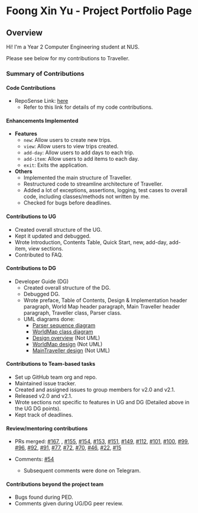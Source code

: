 # Foong Xin Yu - Project Portfolio Page

## Overview
Hi! I'm a Year 2 Computer Engineering student at NUS.

Please see below for my contributions to Traveller.

### Summary of Contributions

#### Code Contributions
* RepoSense Link: [here](https://nus-cs2113-ay2122s1.github.io/tp-dashboard/?search=Uxinnn&sort=groupTitle&sortWithin=title&timeframe=commit&mergegroup=&groupSelect=groupByRepos&breakdown=false)
  * Refer to this link for details of my code contributions.

#### Enhancements Implemented
* **Features**
  * `new`: Allow users to create new trips.
  * `view`: Allow users to view trips created.
  * `add-day`: Allow users to add days to each trip.
  * `add-item`: Allow users to add items to each day.
  * `exit`: Exits the application.
* **Others**
  * Implemented the main structure of Traveller.
  * Restructured code to streamline architecture of Traveller.
  * Added a lot of exceptions, assertions, logging, test cases to overall code,
    including classes/methods not written by me.
  * Checked for bugs before deadlines.

#### Contributions to UG
* Created overall structure of the UG.
* Kept it updated and debugged.
* Wrote Introduction, Contents Table, Quick Start, new, add-day, add-item, view sections.
* Contributed to FAQ.

#### Contributions to DG
* Developer Guide (DG)
  * Created overall structure of the DG.
  * Debugged DG.
  * Wrote preface, Table of Contents, Design & Implementation header paragraph, World Map header paragraph,
    Main Traveller header paragraph, Traveller class, Parser class.
  * UML diagrams done:
    * [Parser sequence diagram](../documentationPics/parserSequenceDiagram.jpeg)
    * [WorldMap class diagram](../documentationPics/worldMapClassDiagram.jpeg)
    * [Design overview](../documentationPics/designOverview.jpeg) (Not UML)
    * [WorldMap design](../documentationPics/worldMapDesign.png) (Not UML)
    * [MainTraveller design](../documentationPics/mainTravellerDesign.png) (Not UML)

#### Contributions to Team-based tasks
* Set up GitHub team org and repo.
* Maintained issue tracker.
* Created and assigned issues to group members for v2.0 and v2.1.
* Released v2.0 and v2.1.
* Wrote sections not specific to features in UG and DG (Detailed above in the UG DG points).
* Kept track of deadlines.

#### Review/mentoring contributions
* PRs merged: [#167](https://github.com/AY2122S1-CS2113T-W13-1/tp/pull/167), 
[](https://github.com/AY2122S1-CS2113T-W13-1/tp/pull/166), 
[#155](https://github.com/AY2122S1-CS2113T-W13-1/tp/pull/155), 
[#154](https://github.com/AY2122S1-CS2113T-W13-1/tp/pull/154), 
[#153](https://github.com/AY2122S1-CS2113T-W13-1/tp/pull/153), 
[#151](https://github.com/AY2122S1-CS2113T-W13-1/tp/pull/151), 
[#149](https://github.com/AY2122S1-CS2113T-W13-1/tp/pull/149), 
[#112](https://github.com/AY2122S1-CS2113T-W13-1/tp/pull/112), 
[#101](https://github.com/AY2122S1-CS2113T-W13-1/tp/pull/101), 
[#100](https://github.com/AY2122S1-CS2113T-W13-1/tp/pull/100), 
[#99](https://github.com/AY2122S1-CS2113T-W13-1/tp/pull/99), 
[#96](https://github.com/AY2122S1-CS2113T-W13-1/tp/pull/96), 
[#92](https://github.com/AY2122S1-CS2113T-W13-1/tp/pull/92), 
[#91](https://github.com/AY2122S1-CS2113T-W13-1/tp/pull/91), 
[#77](https://github.com/AY2122S1-CS2113T-W13-1/tp/pull/77), 
[#72](https://github.com/AY2122S1-CS2113T-W13-1/tp/pull/72), 
[#70](https://github.com/AY2122S1-CS2113T-W13-1/tp/pull/70), 
[#46](https://github.com/AY2122S1-CS2113T-W13-1/tp/pull/46), 
[#22](https://github.com/AY2122S1-CS2113T-W13-1/tp/pull/22), 
[#15](https://github.com/AY2122S1-CS2113T-W13-1/tp/pull/15)

* Comments: [#54](https://github.com/AY2122S1-CS2113T-W13-1/tp/pull/54)
  * Subsequent comments were done on Telegram.

#### Contributions beyond the project team
* Bugs found during PED.
* Comments given during UG/DG peer review.

